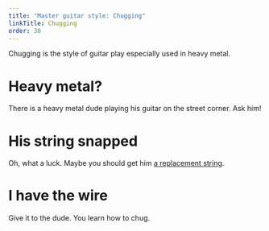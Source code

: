 ```yaml
---
title: "Master guitar style: Chugging"
linkTitle: Chugging
order: 30
---
```


Chugging is the style of guitar play especially used in heavy metal.

# Heavy metal?
There is a heavy metal dude playing his guitar on the street corner. Ask him!

# His string snapped
Oh, what a luck. Maybe you should get him [a replacement string](../guitar-string.md).

# I have the wire
Give it to the dude. You learn how to chug.
